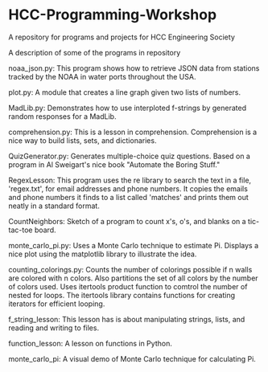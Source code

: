 # HCC-Programming-Workshop
A repository for programs and projects for HCC Engineering Society

A description of some of the programs in repository

noaa_json.py:  This program shows how to retrieve JSON data from stations tracked by the NOAA in water ports throughout the USA. 

plot.py:  A module that creates a line graph given two lists of numbers.

MadLib.py:   Demonstrates how to use interploted f-strings by generated random responses for a MadLib.

comprehension.py: This is a lesson in comprehension.   Comprehension is a nice way to build lists, sets, and dictionaries.

QuizGenerator.py: Generates multiple-choice quiz questions.   Based on a program in Al Sweigart's nice book "Automate the Boring Stuff."

RegexLesson:  This program uses the re library to search the text in a file, 'regex.txt', for email addresses and phone numbers.  It copies the emails and phone numbers it finds to a list called 'matches' and prints them out neatly in a standard format. 

CountNeighbors:  Sketch of a program to count x's, o's, and blanks on a tic-tac-toe board.

monte_carlo_pi.py:  Uses a Monte Carlo technique to estimate Pi.   Displays a nice plot using the matplotlib 
library to illustrate the idea.

counting_colorings.py:   Counts the number of colorings possible if n walls are colored with n colors.  Also partitions the set of all colors by the number of colors used.  Uses itertools product function to comtrol the number of nested for loops.  The itertools library contains functions for creating iterators for efficient looping.

f_string_lesson:  This lesson has is about manipulating strings, lists, and reading and writing to files.

function_lesson:  A lesson on functions in Python.

monte_carlo_pi:  A visual demo of Monte Carlo technique for calculating Pi.





